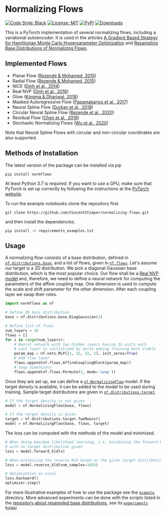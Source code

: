 # Normalizing Flows

[![Code Style: Black](https://img.shields.io/badge/Code%20Style-black-black.svg)](https://github.com/psf/black)
[![License: MIT](https://img.shields.io/badge/License-MIT-yellow.svg)](https://opensource.org/licenses/MIT)
[![PyPI](https://img.shields.io/badge/PyPI-1.4-blue.svg)](https://pypi.org/project/normflows/)
[![Downloads](https://static.pepy.tech/personalized-badge/normflows?period=total&units=international_system&left_color=grey&right_color=orange&left_text=Downloads)](https://pepy.tech/project/normflows)


This is a PyTorch implementation of several normalizing flows, including 
a variational autoencoder. It is used in the articles 
[A Gradient Based Strategy for Hamiltonian Monte Carlo Hyperparameter Optimization](https://proceedings.mlr.press/v139/campbell21a.html)
and [Resampling Base Distributions of Normalizing Flows](https://arxiv.org/abs/2110.15828).


## Implemented Flows

* Planar Flow ([Rezende & Mohamed, 2015](https://arxiv.org/abs/1505.05770))
* Radial Flow ([Rezende & Mohamed, 2015](https://arxiv.org/abs/1505.05770))
* NICE ([Dinh et al., 2014](https://arxiv.org/abs/1410.8516))
* Real NVP ([Dinh et al., 2016](https://arxiv.org/abs/1605.08803))
* Glow ([Kingma & Dhariwal, 2018](https://arxiv.org/abs/1807.03039))
* Masked Autoregressive Flow ([Papamakarios et al., 2017](https://proceedings.neurips.cc/paper/2017/hash/6c1da886822c67822bcf3679d04369fa-Abstract.html))
* Neural Spline Flow ([Durkan et al., 2019](https://arxiv.org/abs/1906.04032))
* Circular Neural Spline Flow ([Rezende et al., 2020](http://proceedings.mlr.press/v119/rezende20a.html))
* Residual Flow ([Chen et al., 2019](https://arxiv.org/abs/1906.02735))
* Stochastic Normalizing Flows ([Wu et al., 2020](https://arxiv.org/abs/2002.06707))

Note that Neural Spline Flows with circular and non-circular coordinates
are also supported.

## Methods of Installation

The latest version of the package can be installed via pip

```
pip install normflows
```

At least Python 3.7 is required. If you want to use a GPU, make sure that
PyTorch is set up correctly by following the instructions at the
[PyTorch website](https://pytorch.org/get-started/locally/).

To run the example notebooks clone the repository first

```
git clone https://github.com/VincentStimper/normalizing-flows.git
```

and then install the dependencies.

```
pip install -r requirements_examples.txt
```

## Usage

A normalizing flow consists of a base distribution, defined in 
[`nf.distributions.base`](https://github.com/VincentStimper/normalizing-flows/blob/master/normflows/distributions/base.py),
and a list of flows, given in
[`nf.flows`](https://github.com/VincentStimper/normalizing-flows/tree/master/normflows/flows).
Let's assume our target is a 2D distribution. We pick a diagonal Gaussian
base distribution, which is the most popular choice. Our flow shall be a
[Real NVP model](https://arxiv.org/abs/1605.08803) and, therefore, we need
to define a neural network for computing the parameters of the affine coupling
map. One dimension is used to compute the scale and shift parameter for the
other dimension. After each coupling layer we swap their roles.

```python
import normflows as nf

# Define 2D base distribution
base = nf.distributions.base.DiagGaussian(2)

# Define list of flows
num_layers = 16
flows = []
for i in range(num_layers):
    # Neural network with two hidden layers having 32 units each
    # Last layer is initialized by zeros making training more stable
    param_map = nf.nets.MLP([1, 32, 32, 2], init_zeros=True)
    # Add flow layer
    flows.append(nf.flows.AffineCouplingBlock(param_map))
    # Swap dimensions
    flows.append(nf.flows.Permute(2, mode='swap'))
```

Once they are set up, we can define a
[`nf.NormalizingFlow`](https://github.com/VincentStimper/normalizing-flows/blob/master/normflows/core.py#L7)
model. If the target density is available, it can be added to the model
to be used during training. Sample target distributions are given in
[`nf.distributions.target`](https://github.com/VincentStimper/normalizing-flows/blob/master/normflows/distributions/target.py).

```python
# If the target density is not given
model = nf.NormalizingFlow(base, flows)

# If the target density is given
target = nf.distributions.target.TwoMoons()
model = nf.NormalizingFlow(base, flows, target)
```

The loss can be computed with the methods of the model and minimized.

```python
# When doing maximum likelihood learning, i.e. minimizing the forward KLD
# with no target distribution given
loss = model.forward_kld(x)

# When minimizing the reverse KLD based on the given target distribution
loss = model.reverse_kld(num_samples=1024)

# Optimization as usual
loss.backward()
optimizer.step()
```

For more illustrative examples of how to use the package see the
[`example`](https://github.com/VincentStimper/normalizing-flows/tree/master/example)
directory. More advanced experiments can be done with the scripts listed in the
[repository about resampled base distributions](https://github.com/VincentStimper/resampled-base-flows),
see its [`experiments`](https://github.com/VincentStimper/resampled-base-flows/tree/master/experiments)
folder.





